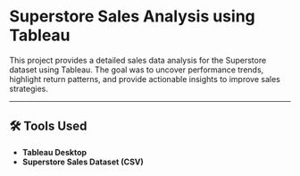 # Superstore Sales Analysis using Tableau

This project provides a detailed sales data analysis for the Superstore dataset using Tableau. The goal was to uncover performance trends, highlight return patterns, and provide actionable insights to improve sales strategies.

---

## 🛠️ Tools Used

- **Tableau Desktop**
- **Superstore Sales Dataset (CSV)**


